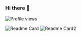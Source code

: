 ### Hi there 👋

![Profile views](https://gpvc.arturio.dev/chasyumen)

![Readme Card](https://github-readme-stats.vercel.app/api?username=chasyumen&count_private=true&show_icons=true)
![Readme Card2](https://github-readme-stats.vercel.app/api/top-langs/?username=chasyumen&layout=compact)

<!--
**chasyumen/chasyumen** is a ✨ _special_ ✨ repository because its `README.md` (this file) appears on your GitHub profile.

Here are some ideas to get you started:

- 🔭 I’m currently working on ...
- 🌱 I’m currently learning ...
- 👯 I’m looking to collaborate on ...
- 🤔 I’m looking for help with ...
- 💬 Ask me about ...
- 📫 How to reach me: ...
- 😄 Pronouns: ...
- ⚡ Fun fact: ...
-->
